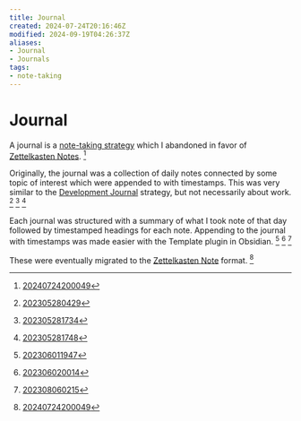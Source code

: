 ```yaml
---
title: Journal
created: 2024-07-24T20:16:46Z
modified: 2024-09-19T04:26:37Z
aliases:
- Journal
- Journals
tags:
- note-taking
---
```


# Journal

A journal is a [note-taking strategy](note-taking-strategy.md) which I abandoned in favor of [Zettelkasten Notes](zettelkasten-note.md). [^1]

Originally, the journal was a collection of daily notes connected by some topic of interest which were appended to with timestamps. This was very similar to the [Development Journal](development-journal.md) strategy, but not necessarily about work. [^2] [^3] [^4]

Each journal was structured with a summary of what I took note of that day followed by timestamped headings for each note. Appending to the journal with timestamps was made easier with the Template plugin in Obsidian. [^5] [^6] [^7]

These were eventually migrated to the [Zettelkasten Note](zettelkasten-note.md) format. [^1]

[^1]: [20240724200049](../entries/20240724200049.md)
[^2]: [202305280429](../entries/202305280429.md)
[^3]: [202305281734](../entries/202305281734.md)
[^4]: [202305281748](../entries/202305281748.md)
[^5]: [202306011947](../entries/202306011947.md)
[^6]: [202306020014](../entries/202306020014.md)
[^7]: [202308060215](../entries/202308060215.md)
